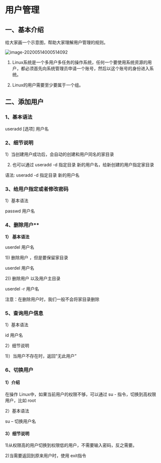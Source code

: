 # **用户管理**

## 一、基本介绍

 

给大家画一个示意图，帮助大家理解用户管理的规则。

 

![image-20200514000514092](https://gitee.com/BlacksJack/picture-bed/raw/master/img/20200910183414.png)



1) Linux系统是一个多用户多任务的操作系统，任何一个要使用系统资源的用户，都必须首先向系统管理员申请一个账号，然后以这个账号的身份进入系统。

2) Linux的用户需要至少要属于一个组。

 

 

## 二、添加用户

 

### 1、基本语法

useradd [选项] 用户名

 

### 2、细节说明

1）当创建用户成功后，会自动的创建和用户同名的家目录

2) 也可以通过 useradd -d 指定目录 新的用户名，给新创建的用户指定家目录

语法:  useradd -d 指定目录 新的用户名



### 3、给用户指定或者修改密码

1）基本语法

passwd    用户名



### 4、删除用户** 

**1） 基本语法**

userdel   用户名

1)) 删除用户 ，但是要保留家目录

userdel   用户名

2)) 删除用户 以及用户主目录

userdel  -r 用户名

注意：在删除用户时，我们一般不会将家目录删除



### 5、查询用户信息

1）基本语法

id 用户名

2）细节说明

1)）当用户不存在时，返回”无此用户”



### 6、切换用户

 

#### 1）介绍 

在操作 Linux中，如果当前用户的权限不够，可以通过 su - 指令，切换到高权限用户，比如 root

2）基本语法

su – 切换用户名

#### 3）细节说明

1)从权限高的用户切换到权限低的用户，不需要输入密码，反之需要。

2)当需要返回到原来用户时，使用 exit指令